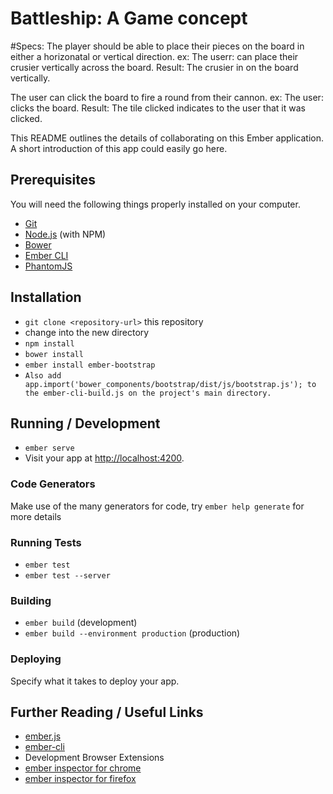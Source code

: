 # Battleship: A Game concept

#Specs:
The player should be able to place their pieces on the board in either a horizonatal or vertical direction. 
ex: 
  The userr: can place their crusier vertically across the board.
  Result: The crusier in on the board vertically.

The user can click the board to fire a round from their cannon.
ex:
  The user: clicks the board.
  Result: The tile clicked indicates to the user that it was clicked.
  
 


This README outlines the details of collaborating on this Ember application.
A short introduction of this app could easily go here.

## Prerequisites

You will need the following things properly installed on your computer.

* [Git](http://git-scm.com/)
* [Node.js](http://nodejs.org/) (with NPM)
* [Bower](http://bower.io/)
* [Ember CLI](http://ember-cli.com/)
* [PhantomJS](http://phantomjs.org/)

## Installation

* `git clone <repository-url>` this repository
* change into the new directory
* `npm install`
* `bower install`
* `ember install ember-bootstrap`
* `Also add  app.import('bower_components/bootstrap/dist/js/bootstrap.js'); to the ember-cli-build.js on the project's main directory.`

## Running / Development

* `ember serve`
* Visit your app at [http://localhost:4200](http://localhost:4200).

### Code Generators

Make use of the many generators for code, try `ember help generate` for more details

### Running Tests

* `ember test`
* `ember test --server`

### Building

* `ember build` (development)
* `ember build --environment production` (production)

### Deploying

Specify what it takes to deploy your app.

## Further Reading / Useful Links

* [ember.js](http://emberjs.com/)
* [ember-cli](http://ember-cli.com/)
* Development Browser Extensions
 * [ember inspector for chrome](https://chrome.google.com/webstore/detail/ember-inspector/bmdblncegkenkacieihfhpjfppoconhi)
 * [ember inspector for firefox](https://addons.mozilla.org/en-US/firefox/addon/ember-inspector/)
